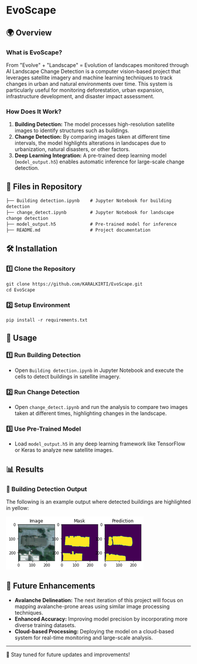 # EvoScape

## 🌍 Overview
### What is EvoScape?
From "Evolve" + "Landscape" = Evolution of landscapes monitored through AI
Landscape Change Detection is a computer vision-based project that leverages satellite imagery and machine learning techniques to track changes in urban and natural environments over time. This system is particularly useful for monitoring deforestation, urban expansion, infrastructure development, and disaster impact assessment.

### How Does It Work?
1. **Building Detection:** The model processes high-resolution satellite images to identify structures such as buildings.
2. **Change Detection:** By comparing images taken at different time intervals, the model highlights alterations in landscapes due to urbanization, natural disasters, or other factors.
3. **Deep Learning Integration:** A pre-trained deep learning model (`model_output.h5`) enables automatic inference for large-scale change detection.

## 📂 Files in Repository
```
├── Building detection.ipynb    # Jupyter Notebook for building detection
├── change_detect.ipynb         # Jupyter Notebook for landscape change detection
├── model_output.h5             # Pre-trained model for inference
├── README.md                   # Project documentation
```

## 🛠️ Installation
### 1️⃣ Clone the Repository
```
git clone https://github.com/KARALKIRTI/EvoScape.git
cd EvoScape
```
### 2️⃣ Setup Environment
```
pip install -r requirements.txt
```

## 🚀 Usage
### 1️⃣ Run Building Detection
- Open `Building detection.ipynb` in Jupyter Notebook and execute the cells to detect buildings in satellite imagery.

### 2️⃣ Run Change Detection
- Open `change_detect.ipynb` and run the analysis to compare two images taken at different times, highlighting changes in the landscape.

### 3️⃣ Use Pre-Trained Model
- Load `model_output.h5` in any deep learning framework like TensorFlow or Keras to analyze new satellite images.

## 📊 Results
### 🏢 Building Detection Output
The following is an example output where detected buildings are highlighted in yellow:

![Building Detection Result](images/output.png)

## 🔮 Future Enhancements
- **Avalanche Delineation:** The next iteration of this project will focus on mapping avalanche-prone areas using similar image processing techniques.
- **Enhanced Accuracy:** Improving model precision by incorporating more diverse training datasets.
- **Cloud-based Processing:** Deploying the model on a cloud-based system for real-time monitoring and large-scale analysis.

---
🚀 Stay tuned for future updates and improvements!
